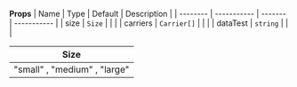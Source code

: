 **Props**
| Name | Type | Default | Description |
| -------- | ----------- | ------- | ----------- |
| size | `Size` | | |
| carriers | `Carrier[]` | | |
| dataTest | `string` | | |

| **Size**                     |
| ---------------------------- |
| "small" , "medium" , "large" |
